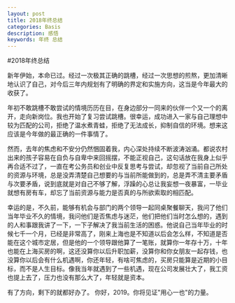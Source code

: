 ```yaml
---
layout: post
title: 2018年终总结
categories: Basis
description: 感悟
keywords: 年终 总结
---
```





#2018年终总结


新年伊始，本命已过。经过一次极其正确的跳槽，经过一次思想的煎熬，更加清晰地认识了自己，对今后三年内规划有了明确的界定和实施方向，这当是今年最大的收获了。

年初不敢跳槽不敢尝试的情境历历在目，在身边部分一同来的伙伴一个又一个的离开，走向新岗位。我也开始了复习尝试跳槽。很幸运，成功进入一家与自己理想中较为匹配的公司，拒绝了温水煮青蛙，拒绝了无法成长，抑制自信的环境。想来这应该是今年做的最正确的一件事情了。

然而，去年的焦虑和不安分仍然悃固着我，内心深处持续不断波涛汹涌。都说农村出来的孩子容易在自负与自卑中来回摇摆，不能正视自己，这句话放在我身上似乎再合适不过了，一直在考公务员和创业中反复思考与尝试，却忽视了当前自己所处的资源与环境，总是没弄清楚自己想要的与当前所能做到的，总是弄不清主要矛盾与次要矛盾，说到底就是对自己不够了解，浮躁的心总让我妄想一夜暴富，一毕业就想有房有车，却忘了当前资源与能力是否真的与所欲索取的相匹配。

幸运的是，不久前，能够有机会与部门的两个领导一起同桌聚餐聊天，我问了他们当年毕业不久的情境，我问他们是否焦虑与迷茫，他们把他们当时怎么想的，遇到的人和事跟我讲了一下，一下子解决了我当前生活的困惑。他说自己当年毕业的时候七千一个月，已经是非常高了，刚来上海也是不知道以后会怎么样，不知道是否能在这个城市定居，但是他的一个领导跟他算了一笔账，就算你一年存十万，十年也能在上海买房的啊，这还没算你以后升职加薪，没算你和你女朋友一起存钱，也没算你以后会有什么机遇啊，你还年轻，有啥可焦虑的，买房只能算是近期的小目标，而不是人生目标。像我当年就遇到了一些机遇，现在公司发展壮大了，我工资也提上去了，压力也没有那么大了，年轻就是资本。

有了方向，剩下的就都好办了。
你好，2019。你将见证"用心一也"的力量。
